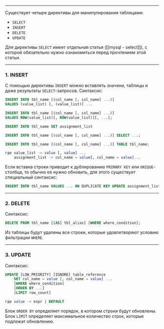 ___
Существует четыре директивы для манипулирования таблицами:
- `SELECT`
- `INSERT`
- `DELETE`
- `UPDATE`

Для директивы `SELECT` имеет отдельная статья ([[mysql - select]]), с которой обязательно нужно ознакомиться перед прочтением этой статьи.
___
### 1. INSERT

С помощью директивы `INSERT` можно вставлять значени, таблицы и даже результаты `SELECT`-запросов. Синтаксис:
```sql
INSERT INTO tbl_name [(col_name [, col_name] ...)]
VALUES (value_list) [, (value_list)] ...

INSERT INTO tbl_name [(col_name [, col_name] ...)]
VALUES ROW(value_list)[, ROW(value_list)][, ...];

INSERT INTO tbl_name SET assignment_list

INSERT INTO tbl_name [(col_name [, col_name] ...)] SELECT ...;

INSERT INTO tbl_name [(col_name [, col_name] ...)] TABLE tbl_name;

где value_list -> value [, value] ...
	assignment_list -> col_name = value[, col_name = value]... 
```

Если вставка строки приводит к дублированию `PRIMARY KEY` или `UNIQUE`-столбца, то обычно ее нужно обновить, для этого существует специальный синтаксис:
```sql
INSERT INTO tbl_name VALUES ... ON DUPLICATE KEY UPDATE assignment_list;
```
___
### 2. DELETE

Синтаксис:
```sql
DELETE FROM tbl_name [[AS] tbl_alias] [WHERE where_condition];
```
Из таблицы будут удалены все строки, которые удовлетворяют условию фильтрации `WHERE`.
___
### 3. UPDATE

Синтаксис:
```sql
UPDATE [LOW_PRIORITY] [IGNORE] table_reference
    SET col_name = value [, col_name = value] ...
    [WHERE where_condition]
    [ORDER BY ...]
    [LIMIT row_count]   

где value -> expr | DEFAULT
```

Блок `ORDER BY` определяет порядок, в котором строки будут обновлены.
Блок `LIMIT` определяет максимальное количество строк, которые подлежат обновлению.